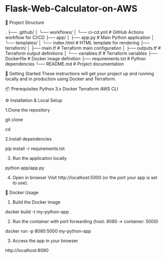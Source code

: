# Flask-Web-Calculator-on-AWS

📁 Project Structure

.
├── .github/
│   └── workflows/
│       └── ci-cd.yml         # GitHub Actions workflow for CI/CD
├── app/
│   ├── app.py                # Main Python application
│   └── templates/
│       └── index.html        # HTML template for rendering
├── terraform/
│   ├── main.tf               # Terraform main configuration
│   ├── outputs.tf            # Terraform output definitions
│   └── variables.tf          # Terraform variables
├── Dockerfile                # Docker image definition
├── requirements.txt          # Python dependencies
└── README.md                 # Project documentation

🚀 Getting Started
These instructions will get your project up and running locally and in production using Docker and Terraform.

📦 Prerequisites
Python 3.x
Docker
Terraform
AWS CLI

⚙️ Installation & Local Setup

1.Clone the repository

git clone <your-repo-url>

cd <your-repo-folder>

2.Install dependencies

pip install -r requirements.txt

3. Run the application locally

  python app/app.py

4. Open in browser Visit http://localhost:5000 (or the port your app is set to use).

🐳 Docker Usage

1. Build the Docker image

docker build -t my-python-app .

2. Run the container with port forwarding (host: 8080 → container: 5000)

docker run -p 8080:5000 my-python-app

3. Access the app in your browser

http://localhost:8080

